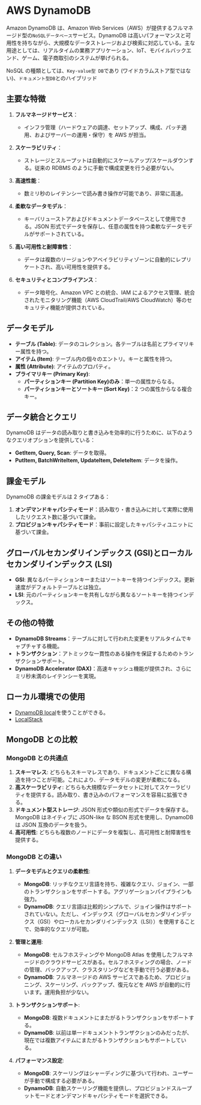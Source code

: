 # AWS DynamoDB

Amazon DynamoDB は、Amazon Web Services（AWS）が提供するフルマネージド型の`NoSQLデータベース`サービス。DynamoDB は高いパフォーマンスと可用性を持ちながら、大規模なデータストレージおよび検索に対応している。主な用途としては、リアルタイムの業務アプリケーション、IoT、モバイルバックエンド、ゲーム、電子商取引のシステムが挙げられる。

NoSQL の種類としては、`Key-value型 DB`であり (ワイドカラムストア型ではない)、`ドキュメント型DB`とのハイブリッド

## 主要な特徴

1. **フルマネージドサービス**：

   - インフラ管理（ハードウェアの調達、セットアップ、構成、パッチ適用、およびサーバーの運用・保守）を AWS が担当。

2. **スケーラビリティ**：

   - ストレージとスループットは自動的にスケールアップ/スケールダウンする。従来の RDBMS のように手動で構成変更を行う必要がない。

3. **高速性能**：

   - 数ミリ秒のレイテンシーで読み書き操作が可能であり、非常に高速。

4. **柔軟なデータモデル**：

   - キーバリューストアおよびドキュメントデータベースとして使用できる。JSON 形式でデータを保存し、任意の属性を持つ柔軟なデータモデルがサポートされている。

5. **高い可用性と耐障害性**：

   - データは複数のリージョンやアベイラビリティゾーンに自動的にレプリケートされ、高い可用性を提供する。

6. **セキュリティとコンプライアンス**：
   - データ暗号化、Amazon VPC との統合、IAM によるアクセス管理、統合されたモニタリング機能（AWS CloudTrail/AWS CloudWatch）等のセキュリティ機能が提供されている。

## データモデル

- **テーブル (Table)**: データのコレクション。各テーブルは名前とプライマリキー属性を持つ。
- **アイテム (Item)**: テーブル内の個々のエントリ。キーと属性を持つ。
- **属性 (Attribute)**: アイテムのプロパティ。
- **プライマリキー (Primary Key)**:
  - **パーティションキー (Partition Key)のみ**：単一の属性からなる。
  - **パーティションキーとソートキー (Sort Key)**：2 つの属性からなる複合キー。

## データ統合とクエリ

DynamoDB はデータの読み取りと書き込みを効率的に行うために、以下のようなクエリオプションを提供している：

- **GetItem, Query, Scan**: データを取得。
- **PutItem, BatchWriteItem, UpdateItem, DeleteItem**: データを操作。

## 課金モデル

DynamoDB の課金モデルは 2 タイプある：

1. **オンデマンドキャパシティモード**：読み取り・書き込みに対して実際に使用したリクエスト数に基づいて課金。
2. **プロビジョンキャパシティモード**：事前に設定したキャパシティユニットに基づいて課金。

## グローバルセカンダリインデックス (GSI)とローカルセカンダリインデックス (LSI)

- **GSI**: 異なるパーティションキーまたはソートキーを持つインデックス。更新速度がデフォルトテーブルとは独立。
- **LSI**: 元のパーティションキーを共有しながら異なるソートキーを持つインデックス。

## その他の特徴

- **DynamoDB Streams**：テーブルに対して行われた変更をリアルタイムでキャプチャする機能。
- **トランザクション**：アトミックな一貫性のある操作を保証するためのトランザクションサポート。
- **DynamoDB Accelerator (DAX)**：高速キャッシュ機能が提供され、さらにミリ秒未満のレイテンシーを実現。

## ローカル環境での使用

- [DynamoDB local](https://docs.aws.amazon.com/ja_jp/amazondynamodb/latest/developerguide/DynamoDBLocal.html)を使うことができる。
- [LocalStack](https://github.com/localstack/localstack)

## MongoDB との比較

### MongoDB との共通点

1. **スキーマレス**: どちらもスキーマレスであり、ドキュメントごとに異なる構造を持つことが可能。これにより、データモデルの変更が柔軟になる。
2. **高スケーラビリティ**: どちらも大規模なデータセットに対してスケーラビリティを提供する。読み取り、書き込みのパフォーマンスを容易に拡張できる。
3. **ドキュメント型ストレージ**: JSON 形式や類似の形式でデータを保存する。MongoDB はネイティブに JSON-like な BSON 形式を使用し、DynamoDB は JSON 互換のデータを扱う。
4. **高可用性**: どちらも複数のノードにデータを複製し、高可用性と耐障害性を提供する。

### MongoDB との違い

1. **データモデルとクエリの柔軟性**:

   - **MongoDB**: リッチなクエリ言語を持ち、複雑なクエリ、ジョイン、一部のトランザクションをサポートする。アグリゲーションパイプラインも強力。
   - **DynamoDB**: クエリ言語は比較的シンプルで、ジョイン操作はサポートされていない。ただし、インデックス（グローバルセカンダリインデックス（GSI）やローカルセカンダリインデックス（LSI））を使用することで、効率的なクエリが可能。

2. **管理と運用**:

   - **MongoDB**: セルフホスティングや MongoDB Atlas を使用したフルマネージドのクラウドサービスがある。セルフホスティングの場合、ノードの管理、バックアップ、クラスタリングなどを手動で行う必要がある。
   - **DynamoDB**: フルマネージドの AWS サービスであるため、プロビジョニング、スケーリング、バックアップ、復元などを AWS が自動的に行います。運用負担が少ない。

3. **トランザクションサポート**:

   - **MongoDB**: 複数ドキュメントにまたがるトランザクションをサポートする。
   - **DynamoDB**: 以前は単一ドキュメントトランザクションのみだったが、現在では複数アイテムにまたがるトランザクションもサポートしている。

4. **パフォーマンス設定**:
   - **MongoDB**: スケーリングはシャーディングに基づいて行われ、ユーザーが手動で構成する必要がある。
   - **DynamoDB**: 自動スケーリング機能を提供し、プロビジョンドスループットモードとオンデマンドキャパシティモードを選択できる。
